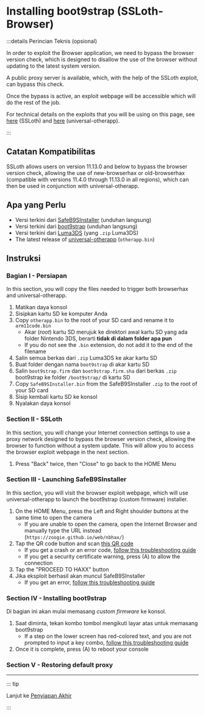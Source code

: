 # Installing boot9strap (SSLoth-Browser)

:::details Perincian Teknis (opsional)

In order to exploit the Browser application, we need to bypass the browser version check, which is designed to disallow the use of the browser without updating to the latest system version.

A public proxy server is available, which, with the help of the SSLoth exploit, can bypass this check.

Once the bypass is active, an exploit webpage will be accessible which will do the rest of the job.

For technical details on the exploits that you will be using on this page, see [here](https://github.com/MrNbaYoh/3ds-ssloth) (SSLoth) and [here](https://github.com/TuxSH/universal-otherapp) (universal-otherapp).

:::

## Catatan Kompatibilitas

SSLoth allows users on version 11.13.0 and below to bypass the browser version check, allowing the use of new-browserhax or old-browserhax (compatible with versions 11.4.0 through 11.13.0 in all regions), which can then be used in conjunction with universal-otherapp.

## Apa yang Perlu

- Versi terkini dari [SafeB9SInstaller](https://github.com/d0k3/SafeB9SInstaller/releases/download/v0.0.7/SafeB9SInstaller-20170605-122940.zip) (unduhan langsung)
- Versi terkini dari [boot9strap](https://github.com/SciresM/boot9strap/releases/download/1.4/boot9strap-1.4.zip) (unduhan langsung)
- Versi terkini dari [Luma3DS](https://github.com/LumaTeam/Luma3DS/releases/latest) (yang `.zip` Luma3DS)
- The latest release of [universal-otherapp](https://github.com/TuxSH/universal-otherapp/releases/latest) (`otherapp.bin`)

## Instruksi

### Bagian I - Persiapan

In this section, you will copy the files needed to trigger both browserhax and universal-otherapp.

1. Matikan daya konsol
2. Sisipkan kartu SD ke komputer Anda
3. Copy `otherapp.bin` to the root of your SD card and rename it to `arm11code.bin`
   - Akar (_root_) kartu SD merujuk ke direktori awal kartu SD yang ada folder Nintendo 3DS, berarti **tidak di dalam folder apa pun**
   - If you do not see the `.bin` extension, do not add it to the end of the filename
4. Salin semua berkas dari `.zip` Luma3DS ke akar kartu SD
5. Buat folder dengan nama `boot9strap` di akar kartu SD
6. Salin `boot9strap.firm` dan `boot9strap.firm.sha` dari berkas `.zip` boot9strap ke folder `/boot9strap/` di kartu SD
7. Copy `SafeB9SInstaller.bin` from the SafeB9SInstaller `.zip` to the root of your SD card
8. Sisip kembali kartu SD ke konsol
9. Nyalakan daya konsol

### Section II - SSLoth

In this section, you will change your Internet connection settings to use a proxy network designed to bypass the browser version check, allowing the browser to function without a system update. This will allow you to access the browser exploit webpage in the next section.

<!--@include: ./_include/addproxy.md -->

1. Press "Back" twice, then "Close" to go back to the HOME Menu

### Section III - Launching SafeB9SInstaller

In this section, you will visit the browser exploit webpage, which will use universal-otherapp to launch the boot9strap (custom firmware) installer.

1. On the HOME Menu, press the Left and Right shoulder buttons at the same time to open the camera
   - If you are unable to open the camera, open the Internet Browser and manually type the URL instead (`https://zoogie.github.io/web/nbhax/`)
2. Tap the QR code button and scan [this QR code](http://api.qrserver.com/v1/create-qr-code/?color=000000\&bgcolor=FFFFFF\&data=https%3A%2F%2Fzoogie.github.io%2Fweb%2Fnbhax\&qzone=1\&margin=0\&size=400x400\&ecc=L)
   - If you get a crash or an error code, [follow this troubleshooting guide](troubleshooting-ssloth-browser)
   - If you get a security certificate warning, press (A) to allow the connection
3. Tap the "PROCEED TO HAXX" button
4. Jika eksploit berhasil akan muncul SafeB9SInstaller
   - If you get an error, [follow this troubleshooting guide](troubleshooting-ssloth-browser)

### Section IV - Installing boot9strap

Di bagian ini akan mulai memasang _custom firmware_ ke konsol.

1. Saat diminta, tekan kombo tombol mengikuti layar atas untuk memasang boot9strap
   - If a step on the lower screen has red-colored text, and you are not prompted to input a key combo, [follow this troubleshooting guide](troubleshooting-ssloth-browser)
2. Once it is complete, press (A) to reboot your console

<!--@include: ./_include/configure-luma3ds.md -->

### Section V - Restoring default proxy

<!--@include: ./_include/rmproxy.md -->

<!--@include: ./_include/luma3ds-installed-note.md -->

___

::: tip

Lanjut ke [Penyiapan Akhir](finalizing-setup)

:::
